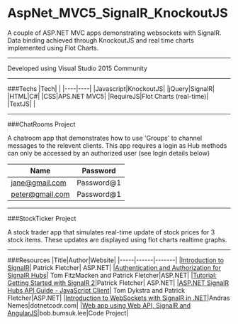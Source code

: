 # AspNet_MVC5_SignalR_KnockoutJS

A couple of ASP.NET MVC  apps demonstrating websockets with SignalR. Data binding achieved through KnockoutJS and real time charts implemented using Flot Charts.

---

Developed using Visual Studio 2015 Community

---

###Techs
|Tech| |
|----|----|
|Javascript|KnockoutJS|
|jQuery|SignalR|
|HTML|C#|
|CSS|APS.NET MVC5|
|RequireJS|Flot Charts (real-time)|
|TextJS| |

---

###ChatRooms Project

A chatroom app that demonstrates how to use 'Groups' to channel messages to the relevent clients. This app requires a login as Hub methods can only be accessed by an authorized user (see login details below)

|Name|Password|
|----|--------|
|jane@gmail.com|Password@1|
|peter@gmail.com|Password@1|

---

###StockTicker Project

A stock trader app that simulates real-time update of stock prices for 3 stock items. These updates are displayed using flot charts realtime graphs.

---

###Resources
|Title|Author|Website|
|-----|------|-------|
|[Introduction to SignalR](http://www.asp.net/signalr/overview/getting-started/introduction-to-signalr)| Patrick Fletcher| ASP.NET|
|[Authentication and Authorization for SignalR Hubs](http://www.asp.net/signalr/overview/security/hub-authorization)| Tom FitzMacken and Patrick Fletcher|ASP.NET|
|[Tutorial: Getting Started with SignalR 2](http://www.asp.net/signalr/overview/getting-started/tutorial-getting-started-with-signalr)|Patrick Fletcher| ASP.NET|
|[ASP.NET SignalR Hubs API Guide - JavaScript Client](http://www.asp.net/signalr/overview/guide-to-the-api/hubs-api-guide-javascript-client)| Tom Dykstra and Patrick Fletcher|ASP.NET|
|[Introduction to WebSockets with SignalR in .NET](https://dotnetcodr.com/2014/05/15/introduction-to-websockets-with-signalr-in-net-part-1-the-basics/)|Andras Nemes|dotnetcodr.com|
|[Web app using Web API, SignalR and AngularJS](http://www.codeproject.com/Articles/884647/Web-app-using-Web-API-SignalR-and-AngularJS)|bob.bumsuk.lee|Code Project|

